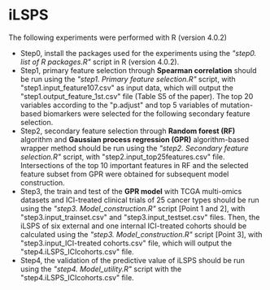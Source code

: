 # iLSPS
The following experiments were performed with R (version 4.0.2)

- Step0,  install the packages used for the experiments using the _"step0. list of R packages.R"_ script in R (version 4.0.2).
- Step1,  primary feature selection through **Spearman correlation** should be run using the _"step1. Primary feature selection.R"_ script, with "step1.input_feature107.csv" as input data, which will output the "step1.output_feature_1st.csv" file (Table S5 of the paper). The top 20 variables according to the "p.adjust" and top 5 variables of mutation-based biomarkers were selected for the following secondary feature selection.
- Step2,  secondary feature selection through **Random forest (RF)** algorithm and **Gaussian process regression (GPR)** algorithm-based wrapper method should be run using the _"step2. Secondary feature selection.R"_ script, with "step2.input_top25features.csv" file.\
Intersections of the top 10 important features in RF and the selected feature subset from GPR were obtained for subsequent model construction.
- Step3,  the train and test of the **GPR model** with TCGA multi-omics datasets and ICI-treated clinical trials of 25 cancer types should be run using the _"step3. Model_construction.R"_ script [Point 1 and 2], with "step3.input_trainset.csv" and "step3.input_testset.csv" files. Then, the iLSPS of six external and one internal ICI-treated cohorts should be calculated using the _"step3. Model_construction.R"_ script [Point 3], with "step3.input_ICI-treated cohorts.csv" file, which will output the "step4.iLSPS_ICIcohorts.csv" file.
- Step4,  the validation of the predictive value of iLSPS should be run using the _"step4. Model_utility.R"_ script with the "step4.iLSPS_ICIcohorts.csv" file.

